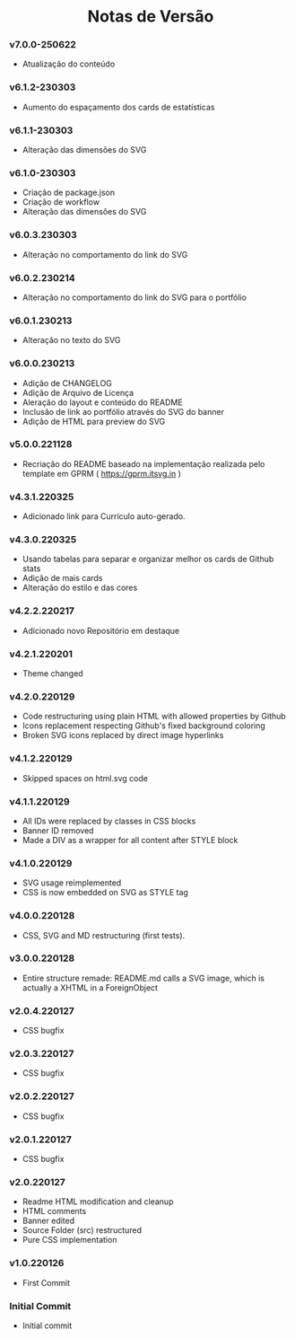 <h1 align="center">Notas de Versão</h1>

### v7.0.0-250622

- Atualização do conteúdo

### v6.1.2-230303

- Aumento do espaçamento dos cards de estatísticas

### v6.1.1-230303

- Alteração das dimensões do SVG

### v6.1.0-230303

- Criação de package.json
- Criação de workflow
- Alteração das dimensões do SVG

### v6.0.3.230303

- Alteração no comportamento do link do SVG

### v6.0.2.230214

- Alteração no comportamento do link do SVG para o portfólio

### v6.0.1.230213

- Alteração no texto do SVG

### v6.0.0.230213

- Adição de CHANGELOG
- Adição de Arquivo de Licença
- Aleração do layout e conteúdo do README
- Inclusão de link ao portfólio através do SVG do banner
- Adição de HTML para preview do SVG

### v5.0.0.221128

- Recriação do README baseado na implementação realizada pelo template em GPRM ( https://gprm.itsvg.in )

### v4.3.1.220325

- Adicionado link para Currículo auto-gerado.

### v4.3.0.220325

- Usando tabelas para separar e organizar melhor os cards de Github stats
- Adição de mais cards
- Alteração do estilo e das cores

### v4.2.2.220217

- Adicionado novo Repositório em destaque

### v4.2.1.220201

- Theme changed

### v4.2.0.220129

- Code restructuring using plain HTML with allowed properties by Github
- Icons replacement respecting Github's fixed background coloring
- Broken SVG icons replaced by direct image hyperlinks

### v4.1.2.220129

- Skipped spaces on html.svg code

### v4.1.1.220129

- All IDs were replaced by classes in CSS blocks
- Banner ID removed
- Made a DIV as a wrapper for all content after STYLE block

### v4.1.0.220129

- SVG usage reimplemented
- CSS is now embedded on SVG as STYLE tag

### v4.0.0.220128

- CSS, SVG and MD restructuring (first tests).

### v3.0.0.220128

- Entire structure remade: README.md calls a SVG image, which is actually a XHTML in a ForeignObject

### v2.0.4.220127

- CSS bugfix

### v2.0.3.220127

- CSS bugfix

### v2.0.2.220127

- CSS bugfix

### v2.0.1.220127

- CSS bugfix

### v2.0.220127

- Readme HTML modification and cleanup
- HTML comments
- Banner edited
- Source Folder (src) restructured
- Pure CSS implementation

### v1.0.220126

- First Commit

### Initial Commit

- Initial commit
